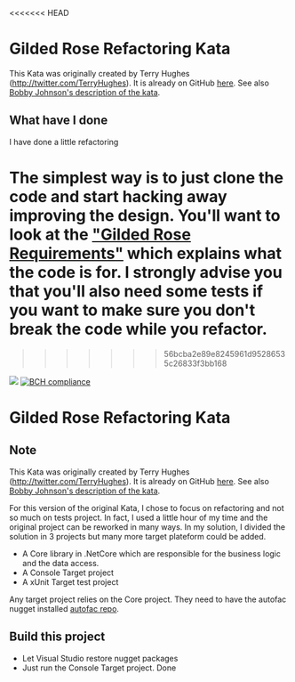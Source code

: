 <<<<<<< HEAD
# Gilded Rose Refactoring Kata

This Kata was originally created by Terry Hughes (http://twitter.com/TerryHughes). It is already on GitHub [here](https://github.com/NotMyself/GildedRose). See also [Bobby Johnson's description of the kata](http://iamnotmyself.com/2011/02/13/refactor-this-the-gilded-rose-kata/).

## What have I done
I have done a little refactoring
##
The simplest way is to just clone the code and start hacking away improving the design. You'll want to look at the ["Gilded Rose Requirements"](https://github.com/emilybache/GildedRose-Refactoring-Kata/tree/master/GildedRoseRequirements.txt) which explains what the code is for. I strongly advise you that you'll also need some tests if you want to make sure you don't break the code while you refactor.
=======
>>>>>>> 56bcba2e89e8245961d95286535c26833f3bb168

![](https://img.shields.io/badge/technology-.NetCore-blue) [![BCH compliance](https://bettercodehub.com/edge/badge/drznathou/GildedRoseDrNathou?branch=master)](https://bettercodehub.com/)

# Gilded Rose Refactoring Kata
## Note
This Kata was originally created by Terry Hughes (http://twitter.com/TerryHughes). It is already on GitHub [here](https://github.com/NotMyself/GildedRose). See also [Bobby Johnson's description of the kata](http://iamnotmyself.com/2011/02/13/refactor-this-the-gilded-rose-kata/).

For this version of the original Kata, I chose to focus on refactoring and not so much on tests project. In fact,
I used a little hour of my time and the original project can be reworked in many ways.
In my solution, I divided the solution in 3 projects but many more target plateform could be added.

- A Core library in .NetCore which are responsible for the business logic and the data access.
- A Console Target project
- A xUnit Target test project

Any target project relies on the Core project. They need to have the autofac nugget installed [autofac repo](
https://github.com/autofac/Autofac). 


## Build this project

- Let Visual Studio restore nugget packages
- Just run the Console Target project. Done
